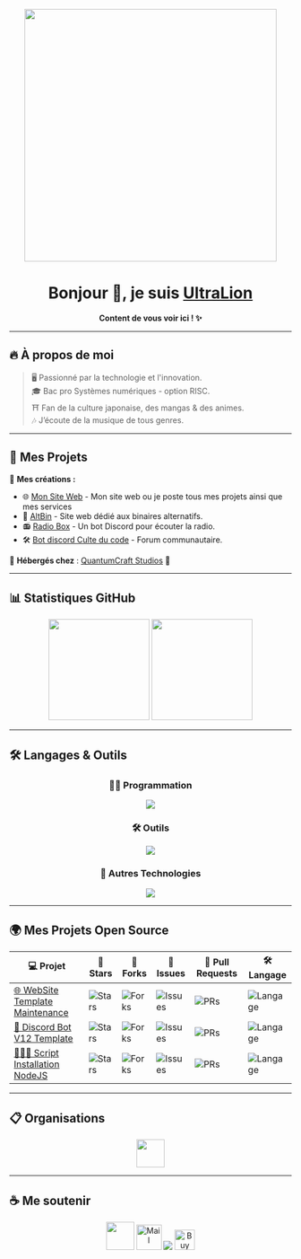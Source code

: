 <!-- Bannière -->
<p align="center">
  <img src="https://i.imgur.com/PGh5AtC.gif" width="450">
</p>

<h1 align="center">Bonjour 👋, je suis <a href="https://ultralion.xyz">UltraLion</a></h1>
<p align="center"><strong>Content de vous voir ici ! ✨</strong></p>

---

## 🔥 **À propos de moi**
> 🖥️ Passionné par la technologie et l'innovation.  
> 🎓 Bac pro Systèmes numériques - option RISC.  
> ⛩️ Fan de la culture japonaise, des mangas & des animes.  
> 🎶 J’écoute de la musique de tous genres.  

---

## 🚀 **Mes Projets**
📌 **Mes créations :**
- 🌐 [Mon Site Web](https://ultralion.xyz) - Mon site web ou je poste tous mes projets ainsi que mes services
- 📝 [AltBin](https://altbin.dev) - Site web dédié aux binaires alternatifs.
- 📻 [Radio Box](https://radio-box.dev) - Un bot Discord pour écouter la radio.
- 🛠️ [Bot discord Culte du code](https://github.com/UltraLionfr/discord-forum-automessage) - Forum communautaire.

📡 **Hébergés chez** : [QuantumCraft Studios](https://quantumcraft-studios.com/) 🚀

---

## 📊 **Statistiques GitHub**
<p align="center">
  <img height="180em" src="https://github-readme-stats.vercel.app/api?username=UltraLionfr&theme=radical&show_icons=true" />
  <img height="180em" src="https://github-readme-stats.vercel.app/api/top-langs/?username=UltraLionfr&layout=compact&theme=radical" />
</p>

---

## 🛠️ **Langages & Outils**
<h3 align="center">👨‍💻 Programmation</h3>
<p align="center">
  <img src="https://skillicons.dev/icons?i=js,html,css,php,python,c,bash,nodejs" />
</p>

<h3 align="center">🛠️ Outils</h3>
<p align="center">
  <img src="https://skillicons.dev/icons?i=git,github,cloudflare,vscode,raspberrypi,discord,docker,linux,windows" />
</p>

<h3 align="center">📡 Autres Technologies</h3>
<p align="center">
  <img src="https://skillicons.dev/icons?i=apache" />
</p>

---

## 🌍 **Mes Projets Open Source**
| 💻 Projet | 🌟 Stars | 🍴 Forks | 🐛 Issues | 🔔 Pull Requests | 🛠️ Langage |
|-----------|---------|---------|----------|-----------------|-------------|
| [🌐 WebSite Template Maintenance](https://github.com/UltraLionfr/WebSite-Template-Maintenance) | ![Stars](https://img.shields.io/github/stars/UltraLionfr/WebSite-Template-Maintenance?style=flat) | ![Forks](https://img.shields.io/github/forks/UltraLionfr/WebSite-Template-Maintenance?style=flat) | ![Issues](https://img.shields.io/github/issues/UltraLionfr/WebSite-Template-Maintenance?style=flat) | ![PRs](https://img.shields.io/github/issues-pr/UltraLionfr/WebSite-Template-Maintenance?style=flat) | ![Langage](https://img.shields.io/github/languages/top/UltraLionfr/WebSite-Template-Maintenance?style=flat) |
| [📁 Discord Bot V12 Template](https://github.com/UltraLionfr/discord-bot-v12-template) | ![Stars](https://img.shields.io/github/stars/UltraLionfr/discord-bot-v12-template?style=flat) | ![Forks](https://img.shields.io/github/forks/UltraLionfr/discord-bot-v12-template?style=flat) | ![Issues](https://img.shields.io/github/issues/UltraLionfr/discord-bot-v12-template?style=flat) | ![PRs](https://img.shields.io/github/issues-pr/UltraLionfr/discord-bot-v12-template?style=flat) | ![Langage](https://img.shields.io/github/languages/top/UltraLionfr/discord-bot-v12-template?style=flat) |
| [👨🏻‍💻 Script Installation NodeJS](https://github.com/UltraLionfr/Script-Installation-NodeJS) | ![Stars](https://img.shields.io/github/stars/UltraLionfr/Script-Installation-NodeJS?style=flat) | ![Forks](https://img.shields.io/github/forks/UltraLionfr/Script-Installation-NodeJS?style=flat) | ![Issues](https://img.shields.io/github/issues/UltraLionfr/Script-Installation-NodeJS?style=flat) | ![PRs](https://img.shields.io/github/issues-pr/UltraLionfr/Script-Installation-NodeJS?style=flat) | ![Langage](https://img.shields.io/github/languages/top/UltraLionfr/Script-Installation-NodeJS?style=flat) |

---

## 📋 **Organisations**
<p align="center">
  <a href="https://github.com/Radio-Box-Discord">
    <img height="50" src="https://avatars.githubusercontent.com/u/113302503?s=200&v=4">
  </a>
</p>

---

## ☕ **Me soutenir**
<p align="center">
  <a href="https://ultralion.xyz" target="_blank"><img height="50" src="https://i.imgur.com/5qdnJ3S.gif"></a>
  <a href="mailto:ultralionfr@gmail.com" title="Mail" target="_blank"><img alt="Mail" height="45" src="https://skillicons.dev/icons?i=gmail"></a>
  <a href="https://twitter.com/UltraLion__"><img src="https://skillicons.dev/icons?i=twitter"></a>
  <a href='https://ko-fi.com/Q5Q21BDR6I' target='_blank'><img height='36' style='border:0px;height:36px;' src='https://storage.ko-fi.com/cdn/kofi6.png?v=6' border='0' alt='Buy Me a Coffee at ko-fi.com' /></a>
</p>
